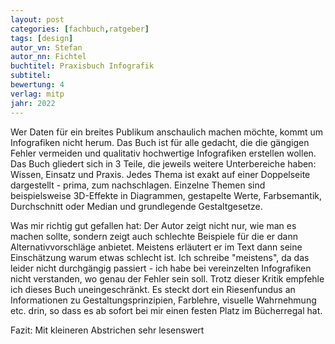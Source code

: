 ```yaml
---
layout: post
categories: [fachbuch,ratgeber]
tags: [design]
autor_vn: Stefan
autor_nn: Fichtel
buchtitel: Praxisbuch Infografik
subtitel:
bewertung: 4
verlag: mitp
jahr: 2022
---
```

Wer Daten für ein breites Publikum anschaulich machen möchte, kommt um Infografiken nicht herum. Das Buch ist für alle gedacht, die die gängigen Fehler vermeiden und qualitativ hochwertige Infografiken erstellen wollen. Das Buch gliedert sich in 3 Teile, die jeweils weitere Unterbereiche haben: Wissen, Einsatz und Praxis. Jedes Thema ist exakt auf einer Doppelseite dargestellt - prima, zum nachschlagen. Einzelne Themen sind beispielsweise 3D-Effekte in Diagrammen, gestapelte Werte, Farbsemantik, Durchschnitt oder Median und grundlegende Gestaltgesetze.

Was mir richtig gut gefallen hat: Der Autor zeigt nicht nur, wie man es machen sollte, sondern zeigt auch schlechte Beispiele für die er dann Alternativvorschläge anbietet. Meistens erläutert er im Text dann seine Einschätzung warum etwas schlecht ist. Ich schreibe "meistens", da das leider nicht durchgängig passiert - ich habe bei vereinzelten Infografiken nicht verstanden, wo genau der Fehler sein soll. Trotz dieser Kritik empfehle ich dieses Buch uneingeschränkt. Es steckt dort ein Riesenfundus an Informationen zu Gestaltungsprinzipien, Farblehre, visuelle Wahrnehmung etc. drin, so dass es ab sofort bei mir einen festen Platz im Bücherregal hat.

Fazit: Mit kleineren Abstrichen sehr lesenswert

